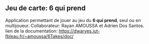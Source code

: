 ## Jeu de carte: 6 qui prend

Application permettant de jouer au jeu du **6 qui prend**, seul ou en multijoueur. 
Collaborateur: Rayan AMOUSSA et Adrien Dos Santos.  
lien de la documentation: https://dwarves.iut-fbleau.fr/~amoussa/6Takes/doc/
